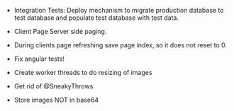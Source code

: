 
*   Integration Tests: Deploy mechanism to migrate production database to test database and populate test database with test data.
    
*   Client Page Server side paging. 

*   During clients page refreshing save page index, so it does not reset to 0.

*   Fix angular tests!

*   Create worker threads to do resizing of images

*   Get rid of @SneakyThrows

*   Store images NOT in base64
